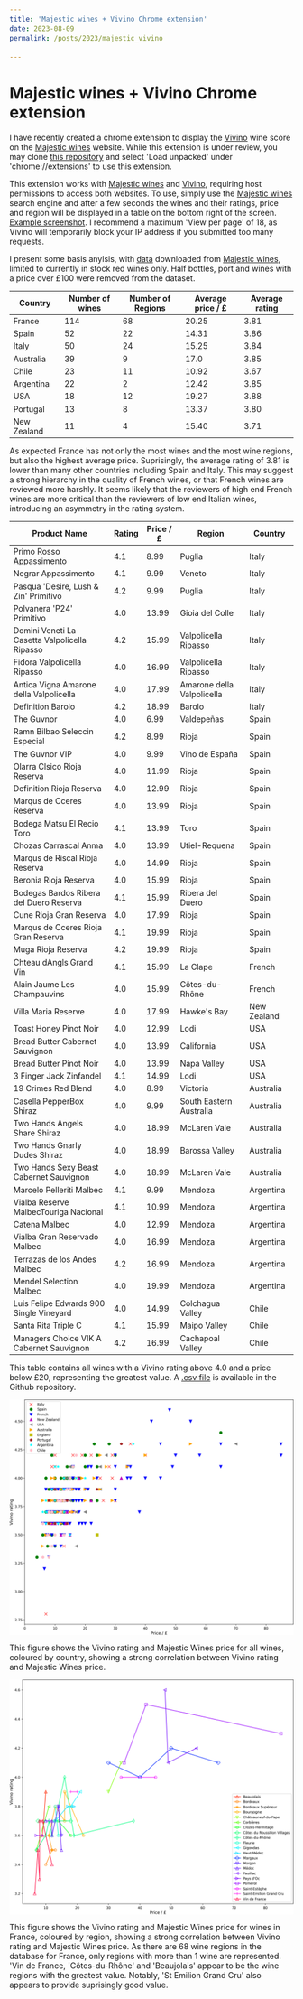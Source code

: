 ```yaml
---
title: 'Majestic wines + Vivino Chrome extension'
date: 2023-08-09
permalink: /posts/2023/majestic_vivino

---
```


# Majestic wines + Vivino Chrome extension

I have recently created a chrome extension to display the [Vivino](https://www.vivino.com) wine score on the [Majestic wines](https://www.majestic.co.uk) website. While this extension is under review, you may clone [this repository](https://github.com/chrisahart/vivino-majestic/tree/main) and select 'Load unpacked' under 'chrome://extensions' to use this extension.

This extension works with [Majestic wines](https://www.majestic.co.uk) and [Vivino](https://www.vivino.com), requiring host permissions to access both websites. To use, simply use the [Majestic wines](https://www.majestic.co.uk) search engine and after a few seconds the wines and their ratings, price and region will be displayed in a table on the bottom right of the screen. [Example screenshot](https://github.com/chrisahart/vivino-majestic/blob/main/extension/screenshot.png). I recommend a maximum 'View per page' of 18, as Vivino will temporarily block your IP address if you submitted too many requests.

I present some basis anylsis, with [data](https://github.com/chrisahart/vivino-majestic/tree/main/analysis/data) downloaded from [Majestic wines](https://www.majestic.co.uk), limited to currently in stock red wines only. Half bottles, port and wines with a price over £100 were removed from the dataset. 

| Country      | Number of wines | Number of Regions | Average price / £ | Average rating |
| -----------      | ----------- | ----------- | -----------| ----------- |
| France      | 114       |  68       | 20.25       |3.81       |
| Spain      | 52       |  22       | 14.31       |3.86       |
| Italy      | 50       |  24       | 15.25       |3.84       |
| Australia      | 39       |  9       | 17.0       |3.85      |
| Chile      | 23       |  11       | 10.92       |3.67       |
| Argentina      | 22       |  2       | 12.42       |3.85       |
| USA      | 18       |  12       | 19.27       |3.88       |
| Portugal      | 13       |  8       | 13.37       |3.80       |
| New Zealand      | 11       |  4       | 15.40       |3.71       |

As expected France has not only the most wines and the most wine regions, but also the highest average price. Suprisingly, the average rating of 3.81 is lower than many other countries including Spain and Italy. This may suggest a strong hierarchy in the quality of French wines, or that French wines are reviewed more harshly. It seems likely that the reviewers of high end French wines are more critical than the reviewers of low end Italian wines, introducing an asymmetry in the rating system.

| Product Name      | Rating | Price / £ | Region| Country|
|-----------|-----------|-----------|-----------|-----------|
Primo Rosso Appassimento |4.1|8.99|Puglia|Italy
Negrar Appassimento |4.1|9.99|Veneto|Italy
Pasqua 'Desire, Lush & Zin' Primitivo|4.2|9.99|Puglia|Italy
Polvanera 'P24' Primitivo |4.0|13.99|Gioia del Colle|Italy
Domini Veneti La Casetta Valpolicella Ripasso |4.2|15.99|Valpolicella Ripasso|Italy
Fidora Valpolicella Ripasso |4.0|16.99|Valpolicella Ripasso|Italy
Antica Vigna Amarone della Valpolicella|4.0|17.99|Amarone della Valpolicella|Italy
Definition Barolo |4.2|18.99|Barolo|Italy
The Guvnor |4.0|6.99|Valdepeñas|Spain
Ramn Bilbao Seleccin Especial |4.2|8.99|Rioja|Spain
The Guvnor VIP |4.0|9.99|Vino de España|Spain
Olarra Clsico Rioja Reserva |4.0|11.99|Rioja|Spain
Definition Rioja Reserva |4.0|12.99|Rioja|Spain
Marqus de Cceres  Reserva |4.0|13.99|Rioja|Spain
Bodega Matsu El Recio Toro|4.1|13.99|Toro|Spain
Chozas Carrascal Anma |4.0|13.99|Utiel-Requena|Spain
Marqus de Riscal Rioja Reserva|4.0|14.99|Rioja|Spain
Beronia Rioja Reserva|4.0|15.99|Rioja|Spain
Bodegas Bardos Ribera del Duero Reserva|4.1|15.99|Ribera del Duero|Spain
Cune Rioja Gran Reserva|4.0|17.99|Rioja|Spain
Marqus de Cceres Rioja Gran Reserva |4.1|19.99|Rioja|Spain
Muga Rioja Reserva |4.2|19.99|Rioja|Spain
Chteau dAngls Grand Vin |4.1|15.99|La Clape|French
Alain Jaume Les Champauvins |4.0|15.99|Côtes-du-Rhône|French
Villa Maria Reserve  |4.0|17.99|Hawke's Bay|New Zealand
Toast Honey Pinot Noir |4.0|12.99|Lodi|USA
Bread Butter Cabernet Sauvignon |4.0|13.99|California|USA
Bread Butter Pinot Noir |4.0|13.99|Napa Valley|USA
3 Finger Jack Zinfandel |4.1|14.99|Lodi|USA
19 Crimes Red Blend |4.0|8.99|Victoria|Australia
Casella PepperBox Shiraz |4.0|9.99|South Eastern Australia|Australia
Two Hands Angels Share Shiraz | 4.0|18.99|McLaren Vale|Australia
Two Hands Gnarly Dudes Shiraz |4.0|18.99|Barossa Valley|Australia
Two Hands Sexy Beast Cabernet Sauvignon |4.0|18.99|McLaren Vale|Australia
Marcelo Pelleriti Malbec |4.1|9.99|Mendoza|Argentina
Vialba Reserve MalbecTouriga Nacional |4.1|10.99|Mendoza|Argentina
Catena Malbec |4.0|12.99|Mendoza|Argentina
Vialba Gran Reservado Malbec |4.0|16.99|Mendoza|Argentina
Terrazas de los Andes Malbec |4.2|16.99|Mendoza|Argentina
Mendel Selection Malbec |4.0|19.99|Mendoza|Argentina
Luis Felipe Edwards 900 Single Vineyard |4.0|14.99|Colchagua Valley|Chile
Santa Rita Triple C |4.1|15.99|Maipo Valley|Chile
Managers Choice VIK A Cabernet Sauvignon |4.2|16.99|Cachapoal Valley|Chile

This table contains all wines with a Vivino rating above 4.0 and a price below £20, representing the greatest value. A [.csv file](https://github.com/chrisahart/vivino-majestic/blob/main/analysis/data/wines_rating-above-4.0_price-below-20.csv) is available in the Github repository.

<img src="https://github.com/chrisahart/vivino-majestic/blob/main/analysis/plots/price_rating_all.png" style="display: block; margin: auto;" />

This figure shows the Vivino rating and Majestic Wines price for all wines, coloured by country, showing a strong correlation between Vivino rating and Majestic Wines price. 

<img src="https://github.com/chrisahart/vivino-majestic/blob/main/analysis/plots/price_rating_france-multiple-regions-only.png" style="display: block; margin: auto;" />

This figure shows the Vivino rating and Majestic Wines price for wines in France, coloured by region, showing a strong correlation between Vivino rating and Majestic Wines price. As there are 68 wine regions in the database for France, only regions with more than 1 wine are represented. 'Vin de France, 'Côtes-du-Rhône' and 'Beaujolais' appear to be the wine regions with the greatest value. Notably, 'St Emilion Grand Cru' also appears to provide suprisingly good value.
